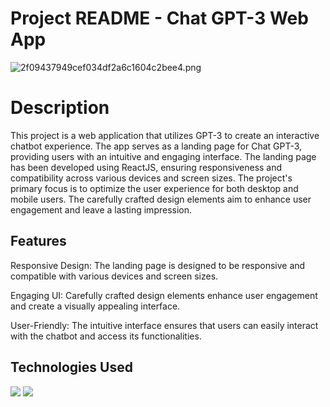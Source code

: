 # Project README - Chat GPT-3 Web App

<img src="https://imgtr.ee/images/2023/07/21/2f09437949cef034df2a6c1604c2bee4.png" alt="2f09437949cef034df2a6c1604c2bee4.png" border="0" />

# Description
This project is a web application that utilizes GPT-3 to create an interactive chatbot experience. The app serves as a landing page for Chat GPT-3, providing users with an intuitive and engaging interface. The landing page has been developed using ReactJS, ensuring responsiveness and compatibility across various devices and screen sizes. The project's primary focus is to optimize the user experience for both desktop and mobile users. The carefully crafted design elements aim to enhance user engagement and leave a lasting impression.


## Features

Responsive Design: The landing page is designed to be responsive and compatible with various devices and screen sizes.

Engaging UI: Carefully crafted design elements enhance user engagement and create a visually appealing interface.

User-Friendly: The intuitive interface ensures that users can easily interact with the chatbot and access its functionalities.

## Technologies Used

<img src="https://img.shields.io/badge/-React-000000?style=flat&logo=react&logoColor=00c8ff">
<img src = "https://img.shields.io/badge/-CSS3-1572B6?style=flat&logo=css3&logoColor=white">


